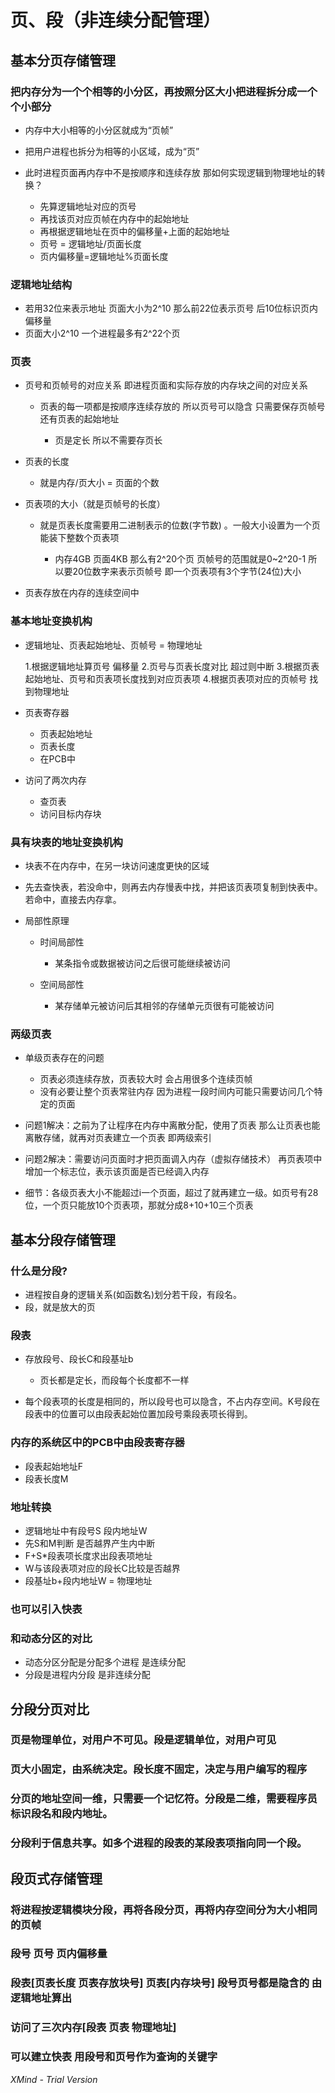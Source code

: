 # 页、段（非连续分配管理）

## 基本分页存储管理

### 把内存分为一个个相等的小分区，再按照分区大小把进程拆分成一个个小部分

- 内存中大小相等的小分区就成为“页帧”
- 把用户进程也拆分为相等的小区域，成为“页”
- 此时进程页面再内存中不是按顺序和连续存放 那如何实现逻辑到物理地址的转换？

	- 先算逻辑地址对应的页号
	- 再找该页对应页帧在内存中的起始地址
	- 再根据逻辑地址在页中的偏移量+上面的起始地址
	- 页号 = 逻辑地址/页面长度
	- 页内偏移量=逻辑地址%页面长度

### 逻辑地址结构

- 若用32位来表示地址 页面大小为2^10 那么前22位表示页号 后10位标识页内偏移量
- 页面大小2^10 一个进程最多有2^22个页

### 页表

- 页号和页帧号的对应关系  即进程页面和实际存放的内存块之间的对应关系

	- 页表的每一项都是按顺序连续存放的 所以页号可以隐含 只需要保存页帧号 还有页表的起始地址

		- 页是定长 所以不需要存页长

- 页表的长度

	- 就是内存/页大小 = 页面的个数

- 页表项的大小（就是页帧号的长度）

	- 就是页表长度需要用二进制表示的位数(字节数) 。一般大小设置为一个页能装下整数个页表项

		- 内存4GB 页面4KB 那么有2^20个页 页帧号的范围就是0~2^20-1 所以要20位数字来表示页帧号  即一个页表项有3个字节(24位)大小 

- 页表存放在内存的连续空间中

### 基本地址变换机构

- 逻辑地址、页表起始地址、页帧号 = 物理地址

  1.根据逻辑地址算页号 偏移量
  2.页号与页表长度对比 超过则中断
  3.根据页表起始地址、页号和页表项长度找到对应页表项
  4.根据页表项对应的页帧号 找到物理地址

- 页表寄存器

	- 页表起始地址
	- 页表长度
	- 在PCB中

- 访问了两次内存

	- 查页表
	- 访问目标内存块

### 具有块表的地址变换机构

- 块表不在内存中，在另一块访问速度更快的区域
- 先去查快表，若没命中，则再去内存慢表中找，并把该页表项复制到快表中。若命中，直接去内存拿。
- 局部性原理

	- 时间局部性

		- 某条指令或数据被访问之后很可能继续被访问

	- 空间局部性

		- 某存储单元被访问后其相邻的存储单元页很有可能被访问

### 两级页表

- 单级页表存在的问题

	- 页表必须连续存放，页表较大时 会占用很多个连续页帧
	- 没有必要让整个页表常驻内存 因为进程一段时间内可能只需要访问几个特定的页面

- 问题1解决：之前为了让程序在内存中离散分配，使用了页表 那么让页表也能离散存储，就再对页表建立一个页表 即两级索引
- 问题2解决：需要访问页面时才把页面调入内存（虚拟存储技术） 再页表项中增加一个标志位，表示该页面是否已经调入内存
- 细节：各级页表大小不能超过i一个页面，超过了就再建立一级。如页号有28位，一个页只能放10个页表项，那就分成8+10+10三个页表

## 基本分段存储管理

### 什么是分段?

- 进程按自身的逻辑关系(如函数名)划分若干段，有段名。
- 段，就是放大的页

### 段表

- 存放段号、段长C和段基址b

	- 页长都是定长，而段每个长度都不一样

- 每个段表项的长度是相同的，所以段号也可以隐含，不占内存空间。K号段在段表中的位置可以由段表起始位置加段号乘段表项长得到。

### 内存的系统区中的PCB中由段表寄存器

- 段表起始地址F
- 段表长度M

### 地址转换

- 逻辑地址中有段号S 段内地址W
- 先S和M判断 是否越界产生内中断
- F+S*段表项长度求出段表项地址
- W与该段表项对应的段长C比较是否越界
- 段基址b+段内地址W = 物理地址

### 也可以引入快表

### 和动态分区的对比

- 动态分区分配是分配多个进程  是连续分配
- 分段是进程内分段 是非连续分配

## 分段分页对比

### 页是物理单位，对用户不可见。段是逻辑单位，对用户可见

### 页大小固定，由系统决定。段长度不固定，决定与用户编写的程序

### 分页的地址空间一维，只需要一个记忆符。分段是二维，需要程序员标识段名和段内地址。

### 分段利于信息共享。如多个进程的段表的某段表项指向同一个段。

## 段页式存储管理

### 将进程按逻辑模块分段，再将各段分页，再将内存空间分为大小相同的页帧

### 段号 页号 页内偏移量

### 段表[页表长度 页表存放块号]  页表[内存块号] 段号页号都是隐含的 由逻辑地址算出

### 访问了三次内存[段表 页表 物理地址]

### 可以建立快表 用段号和页号作为查询的关键字

*XMind - Trial Version*